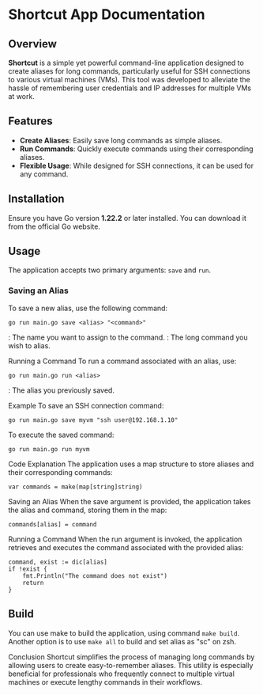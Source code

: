 # Shortcut App Documentation

## Overview

**Shortcut** is a simple yet powerful command-line application designed to create aliases for long commands, particularly useful for SSH connections to various virtual machines (VMs). This tool was developed to alleviate the hassle of remembering user credentials and IP addresses for multiple VMs at work.

## Features

- **Create Aliases**: Easily save long commands as simple aliases.
- **Run Commands**: Quickly execute commands using their corresponding aliases.
- **Flexible Usage**: While designed for SSH connections, it can be used for any command.

## Installation

Ensure you have Go version **1.22.2** or later installed. You can download it from the official Go website.

## Usage

The application accepts two primary arguments: `save` and `run`.

### Saving an Alias

To save a new alias, use the following command:

```
go run main.go save <alias> "<command>"
```

<alias>: The name you want to assign to the command.
<command>: The long command you wish to alias.

Running a Command
To run a command associated with an alias, use:

```
go run main.go run <alias>
```

<alias>: The alias you previously saved.

Example
To save an SSH connection command:

```
go run main.go save myvm "ssh user@192.168.1.10"
```

To execute the saved command:

```
go run main.go run myvm
```

Code Explanation
The application uses a map structure to store aliases and their corresponding commands:

```
var commands = make(map[string]string)
```

Saving an Alias
When the save argument is provided, the application takes the alias and command, storing them in the map:

```
commands[alias] = command
```

Running a Command
When the run argument is invoked, the application retrieves and executes the command associated with the provided alias:

```
command, exist := dic[alias]
if !exist {
	fmt.Println("The command does not exist")
	return
}
```

## Build
You can use make to build the application, using command `make build`.
Another option is to use `make all` to build and set alias as "sc" on zsh.


Conclusion
Shortcut simplifies the process of managing long commands by allowing users to create easy-to-remember aliases. This utility is especially beneficial for professionals who frequently connect to multiple virtual machines or execute lengthy commands in their workflows.
